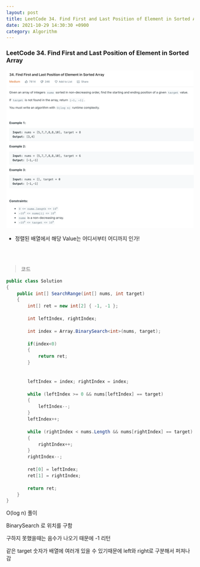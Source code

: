 ```yaml
---
layout: post
title: LeetCode 34. Find First and Last Position of Element in Sorted Array
date: 2021-10-29 14:30:30 +0900
category: Algorithm
---
```

### LeetCode 34. Find First and Last Position of Element in Sorted Array

![](/assets/img/leetcode/34.png)

- 정렬된 배열에서 해당 Value는 어디서부터 어디까지 인가!

<br><br>

>코드

```c#
public class Solution
{
    public int[] SearchRange(int[] nums, int target)
    {
        int[] ret = new int[2] { -1, -1 };

        int leftIndex, rightIndex;

        int index = Array.BinarySearch<int>(nums, target);
        
        if(index<0)
        {
            return ret;
        }


        leftIndex = index; rightIndex = index;

        while (leftIndex >= 0 && nums[leftIndex] == target)
        {
            leftIndex--;
        }
        leftIndex++;

        while (rightIndex < nums.Length && nums[rightIndex] == target)
        {
            rightIndex++;
        }
        rightIndex--;

        ret[0] = leftIndex;
        ret[1] = rightIndex;

        return ret;
    }
}
```

O(log n) 풀이

BinarySearch 로 위치를 구함

구하지 못했을때는 음수가 나오기 때문에 -1 리턴

같은 target 숫자가 배열에 여러개 있을 수 있기때문에 left와 right로 구분해서 퍼져나감